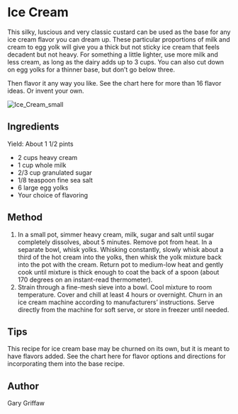 # Ice Cream
This silky, luscious and very classic custard can be used as the base for any ice cream flavor you can dream up. These particular proportions of milk and cream to egg yolk will give you a thick but not sticky ice cream that feels decadent but not heavy. For something a little lighter, use more milk and less cream, as long as the dairy adds up to 3 cups. You can also cut down on egg yolks for a thinner base, but don’t go below three.

Then flavor it any way you like. See the chart here for more than 16 flavor ideas. Or invent your own.

![Ice_Cream_small](https://github.com/garygriffaw/combuild-recipe-book/assets/71352873/0b6f2aa8-aa09-4e35-9bb2-776f31a73249)
  
## Ingredients
Yield: About 1 1/2 pints
- 2 cups heavy cream
- 1 cup whole milk
- 2/3 cup granulated sugar
- 1/8 teaspoon fine sea salt
- 6 large egg yolks
- Your choice of flavoring

## Method
1. In a small pot, simmer heavy cream, milk, sugar and salt until sugar completely dissolves, about 5 minutes. Remove pot from heat. In a separate bowl, whisk yolks. Whisking constantly, slowly whisk about a third of the hot cream into the yolks, then whisk the yolk mixture back into the pot with the cream. Return pot to medium-low heat and gently cook until mixture is thick enough to coat the back of a spoon (about 170 degrees on an instant-read thermometer).
1. Strain through a fine-mesh sieve into a bowl. Cool mixture to room temperature. Cover and chill at least 4 hours or overnight. Churn in an ice cream machine according to manufacturers’ instructions. Serve directly from the machine for soft serve, or store in freezer until needed.

## Tips
This recipe for ice cream base may be churned on its own, but it is meant to have flavors added. See the chart here for flavor options and directions for incorporating them into the base recipe.

## Author
Gary Griffaw
